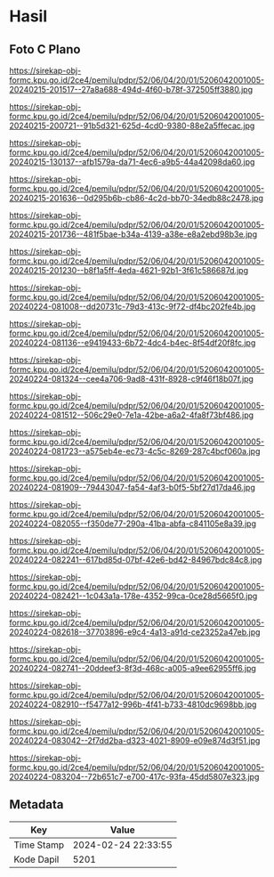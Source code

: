 # Hasil

## Foto C Plano

https://sirekap-obj-formc.kpu.go.id/2ce4/pemilu/pdpr/52/06/04/20/01/5206042001005-20240215-201517--27a8a688-494d-4f60-b78f-372505ff3880.jpg

https://sirekap-obj-formc.kpu.go.id/2ce4/pemilu/pdpr/52/06/04/20/01/5206042001005-20240215-200721--91b5d321-625d-4cd0-9380-88e2a5ffecac.jpg

https://sirekap-obj-formc.kpu.go.id/2ce4/pemilu/pdpr/52/06/04/20/01/5206042001005-20240215-130137--afb1579a-da71-4ec6-a9b5-44a42098da60.jpg

https://sirekap-obj-formc.kpu.go.id/2ce4/pemilu/pdpr/52/06/04/20/01/5206042001005-20240215-201636--0d295b6b-cb86-4c2d-bb70-34edb88c2478.jpg

https://sirekap-obj-formc.kpu.go.id/2ce4/pemilu/pdpr/52/06/04/20/01/5206042001005-20240215-201736--481f5bae-b34a-4139-a38e-e8a2ebd98b3e.jpg

https://sirekap-obj-formc.kpu.go.id/2ce4/pemilu/pdpr/52/06/04/20/01/5206042001005-20240215-201230--b8f1a5ff-4eda-4621-92b1-3f61c586687d.jpg

https://sirekap-obj-formc.kpu.go.id/2ce4/pemilu/pdpr/52/06/04/20/01/5206042001005-20240224-081008--dd20731c-79d3-413c-9f72-df4bc202fe4b.jpg

https://sirekap-obj-formc.kpu.go.id/2ce4/pemilu/pdpr/52/06/04/20/01/5206042001005-20240224-081136--e9419433-6b72-4dc4-b4ec-8f54df20f8fc.jpg

https://sirekap-obj-formc.kpu.go.id/2ce4/pemilu/pdpr/52/06/04/20/01/5206042001005-20240224-081324--cee4a706-9ad8-431f-8928-c9f46f18b07f.jpg

https://sirekap-obj-formc.kpu.go.id/2ce4/pemilu/pdpr/52/06/04/20/01/5206042001005-20240224-081512--506c29e0-7e1a-42be-a6a2-4fa8f73bf486.jpg

https://sirekap-obj-formc.kpu.go.id/2ce4/pemilu/pdpr/52/06/04/20/01/5206042001005-20240224-081723--a575eb4e-ec73-4c5c-8269-287c4bcf060a.jpg

https://sirekap-obj-formc.kpu.go.id/2ce4/pemilu/pdpr/52/06/04/20/01/5206042001005-20240224-081909--79443047-fa54-4af3-b0f5-5bf27d17da46.jpg

https://sirekap-obj-formc.kpu.go.id/2ce4/pemilu/pdpr/52/06/04/20/01/5206042001005-20240224-082055--f350de77-290a-41ba-abfa-c841105e8a39.jpg

https://sirekap-obj-formc.kpu.go.id/2ce4/pemilu/pdpr/52/06/04/20/01/5206042001005-20240224-082241--617bd85d-07bf-42e6-bd42-84967bdc84c8.jpg

https://sirekap-obj-formc.kpu.go.id/2ce4/pemilu/pdpr/52/06/04/20/01/5206042001005-20240224-082421--1c043a1a-178e-4352-99ca-0ce28d5665f0.jpg

https://sirekap-obj-formc.kpu.go.id/2ce4/pemilu/pdpr/52/06/04/20/01/5206042001005-20240224-082618--37703896-e9c4-4a13-a91d-ce23252a47eb.jpg

https://sirekap-obj-formc.kpu.go.id/2ce4/pemilu/pdpr/52/06/04/20/01/5206042001005-20240224-082741--20ddeef3-8f3d-468c-a005-a9ee62955ff6.jpg

https://sirekap-obj-formc.kpu.go.id/2ce4/pemilu/pdpr/52/06/04/20/01/5206042001005-20240224-082910--f5477a12-996b-4f41-b733-4810dc9698bb.jpg

https://sirekap-obj-formc.kpu.go.id/2ce4/pemilu/pdpr/52/06/04/20/01/5206042001005-20240224-083042--2f7dd2ba-d323-4021-8909-e09e874d3f51.jpg

https://sirekap-obj-formc.kpu.go.id/2ce4/pemilu/pdpr/52/06/04/20/01/5206042001005-20240224-083204--72b651c7-e700-417c-93fa-45dd5807e323.jpg


## Metadata

| Key        | Value               |
| ---------- | ------------------- |
| Time Stamp | 2024-02-24 22:33:55 |
| Kode Dapil | 5201                |




